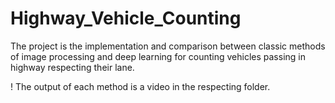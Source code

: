 # Highway_Vehicle_Counting
The project is the implementation and comparison between classic methods of image processing and deep learning for counting vehicles passing in highway respecting their lane.


! The output of each method is a video in the respecting folder.
